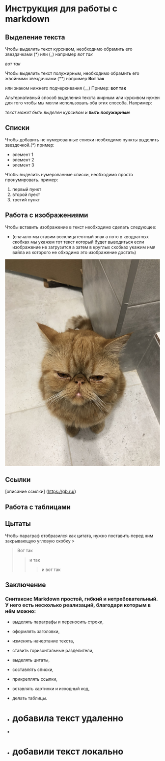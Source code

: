 # Инструкция для работы с markdown

## Выделение текста 

Чтобы выделить текст курсивом, необходимо обрамить его звездачками (*) или (_)
например 
*вот так*

_вот так_

Чтобы выделить текст полужирным, необходимо обрамить его жвойными звездачками (**) например **Вот так** 

или знаком нижнего подчеркивания (__)
Пример: __вот так__

Альтернативный способ выделения текста жирным или курсивом нужен для того чтобы мы могли использовать оба этих способа.
Например:

_текст может быть выделен курсивом и **быть полужирным**_



## Списки
Чтобы добавить не нумерованные списки необходимо пункты выделить звездочкой.(*)
пример: 
* элемент 1
* элемент 2
* элемент 3 


Чтобы выделить нумерованные списки, необходимо просто пронумировать. 
пример: 

1. первый пункт
2. второй пуект
3. третий пункт

## Работа с изображениями 

Чтобы вставить изображение в текст необходимо сделать следующее:
* (сначало мы ставим восклицатеотный знак а пото в кводратных скобках мы укажем тот текст который будет выводиться если изображение не загрузится а затем в круглых скобках укажим имя вайла из которого не обходимо это изображение достать) 

![привет, это Кексик](keks.jpeg) 

## Ссылки

[описание ссылки] (https://gb.ru/)



## Работа с таблицами 

## Цытаты 

Чтобы параграф отобразился как цитата, нужно поставить перед ним закрывающую угловую скобку >

> Вот так 
>> и так 
>>> и вот так 

## Заключение 

### Синтаксис Markdown простой, гибкий и нетребовательный. У него есть несколько реализаций, благодаря которым в нём можно:

- выделять параграфы и переносить строки,
- оформлять заголовки,
- изменять начертание текста,
- ставить горизонтальные разделители,
- выделять цитаты,
- составлять списки,
- прикреплять ссылки,
- вставлять картинки и исходный код,
- делать таблицы.

- # добавила текст удаленно
- 
- # добавили текст локально 